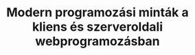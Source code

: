 ---
title: Modern programozási minták a kliens és szerveroldali webprogramozásban
permalink: /tananyag/weaf1
shortdesc: >
  A Webes alkalmazások fejlesztése 1. (MSc) tárgyhoz írt tananyag. Elsősorban korszerű JavaScript, kevés PHP. Nyelvi elemek, elvek, programozási minták.
---